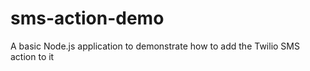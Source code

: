 # sms-action-demo
A basic Node.js application to demonstrate how to add the Twilio SMS action to it
